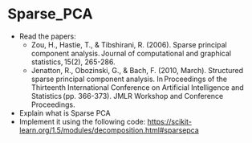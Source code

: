 # Sparse_PCA

- Read the papers:
	- Zou, H., Hastie, T., & Tibshirani, R. (2006). Sparse principal component analysis. Journal of computational and graphical statistics, 15(2), 265-286. 
	- Jenatton, R., Obozinski, G., & Bach, F. (2010, March). Structured sparse principal component analysis. In Proceedings of the Thirteenth International Conference on Artificial Intelligence and Statistics (pp. 366-373). JMLR Workshop and Conference Proceedings. 
- Explain what is Sparse PCA
- Implement it using the following code: https://scikit-learn.org/1.5/modules/decomposition.html#sparsepca

